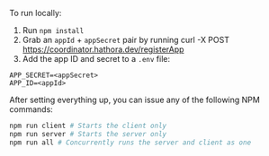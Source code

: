 To run locally:

1. Run `npm install`
2. Grab an `appId` + `appSecret` pair by running curl -X POST https://coordinator.hathora.dev/registerApp
3. Add the app ID and secret to a `.env` file:

```
APP_SECRET=<appSecret>
APP_ID=<appId>
```

After setting everything up, you can issue any of the following NPM commands:

```bash
npm run client # Starts the client only
npm run server # Starts the server only
npm run all # Concurrently runs the server and client as one
```
